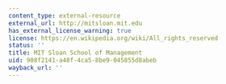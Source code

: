```yaml
---
content_type: external-resource
external_url: http://mitsloan.mit.edu
has_external_license_warning: true
license: https://en.wikipedia.org/wiki/All_rights_reserved
status: ''
title: MIT Sloan School of Management
uid: 908f2141-a48f-4ca5-8be9-045855d8abeb
wayback_url: ''
---
```

